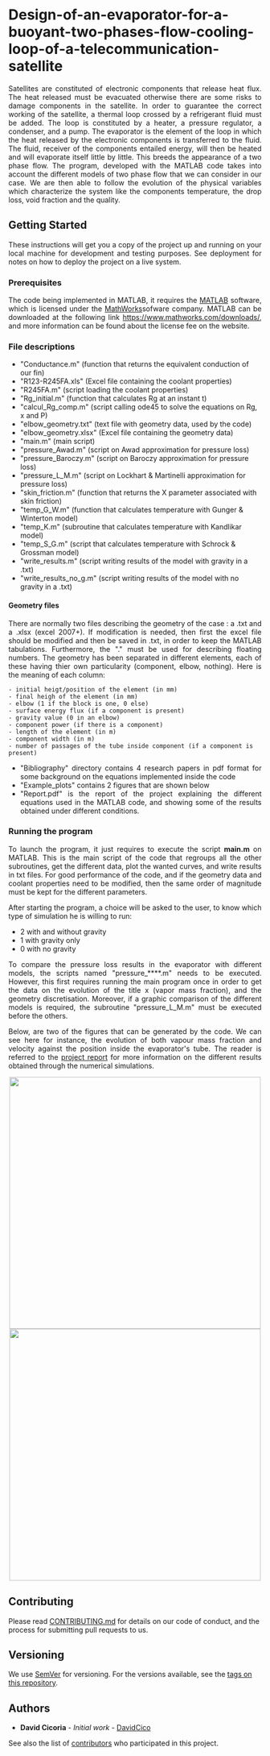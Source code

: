 # Design-of-an-evaporator-for-a-buoyant-two-phases-flow-cooling-loop-of-a-telecommunication-satellite

<p align="justify">Satellites are constituted of electronic components that release heat flux. The heat released must be evacuated otherwise there are some risks to damage components in the satellite. In order to guarantee the correct working of the satellite, a thermal loop crossed by a refrigerant fluid must be added. The loop is constituted by a heater, a pressure regulator, a condenser, and a pump. The evaporator is the element of the loop in which the heat released by the electronic components is transferred to the fluid. The fluid, receiver of the components entailed energy, will then be heated and will evaporate itself little by little. This breeds the appearance of a two phase flow. The program, developed with the MATLAB code takes into account the different models of two phase flow that we can consider in our case. We are then able to follow the evolution of the physical variables which characterize the system like the components temperature, the drop loss, void fraction and the quality.</p>


## Getting Started

<p align="justify">These instructions will get you a copy of the project up and running on your local machine for development and testing purposes. See deployment for notes on how to deploy the project on a live system.</p>

### Prerequisites

<p align="justify">The code being implemented in MATLAB, it requires the <a href="https://www.mathworks.com/products/matlab.html">MATLAB</a> software, which is licensed under the <a href="https://www.mathworks.com/">MathWorks</a>sofware company. MATLAB can be downloaded at the following link <a href="https://www.mathworks.com/downloads/">https://www.mathworks.com/downloads/</a>, and more information can be found about the license fee on the website.</p>


### File descriptions

<ul>
<li>"Conductance.m" (function that returns the equivalent conduction of our fin)</li> 
<li>"R123-R245FA.xls" (Excel file containing the coolant properties)</li> 
<li>"R245FA.m" (script loading the coolant properties)</li>
<li>"Rg_initial.m" (function that calculates Rg at an instant t)</li> 
<li>"calcul_Rg_comp.m" (script calling ode45 to solve the equations on Rg, x and P)</li> 
<li>"elbow_geometry.txt" (text file with geometry data, used by the code)</li>
<li>"elbow_geometry.xlsx" (Excel file containing the geometry data)</li> 
<li>"main.m" (main script)</li> 
<li>"pressure_Awad.m" (script on Awad approximation for pressure loss)</li>
<li>"pressure_Baroczy.m" (script on Baroczy approximation for pressure loss)</li>
<li>"pressure_L_M.m" (script on Lockhart & Martinelli approximation for pressure loss)</li>   
<li>"skin_friction.m" (function that returns the X parameter associated with skin friction)</li>
<li>"temp_G_W.m" (function that calculates temperature with Gunger & Winterton model)</li>
<li>"temp_K.m" (subroutine that calculates temperature with Kandlikar model)</li>
<li>"temp_S_G.m" (script that calculates temperature with Schrock & Grossman model)</li>
<li>"write_results.m" (script writing results of the model with gravity in a .txt)</li>
<li>"write_results_no_g.m" (script writing results of the model with no gravity in a .txt)</li>
</ul>

#### Geometry files

<p align="justify">There are normally two files describing the geometry of the case : a .txt and a .xlsx (excel 2007+). If modification is needed, then first the excel file should be modified and then be saved in .txt, in order to keep the MATLAB tabulations. Furthermore, the "." must be used for describing floating numbers. The geometry has been separated in different elements, each of these having thier own particularity (component, elbow, nothing). Here is the meaning of each column:</p>
 
	- initial heigt/position of the element (in mm)
	- final heigh of the element (in mm)
	- elbow (1 if the block is one, 0 else)
	- surface energy flux (if a component is present)
	- gravity value (0 in an elbow)
	- component power (if there is a component)
	- length of the element (in m)
	- component width (in m)
	- number of passages of the tube inside component (if a component is present)

<ul>
<li><div align="justify">"Bibliography" directory contains 4 research papers in pdf format for some background on the equations implemented inside the code</div></li>
<li>"Example_plots" contains 2 figures that are shown below</li>
<li><div align="justify">"Report.pdf" is the report of the project explaining the different equations used in the MATLAB code, and showing some of the results obtained under different conditions.</div></li>
</ul>


### Running the program

<p align="justify">To launch the program, it just requires to execute the script <b>main.m</b> on MATLAB. This is the main script of the code that regroups all the other subroutines, get the different data, plot the wanted curves, and write results in txt files. For good performance of the code, and if the geometry data and coolant properties need to be modified, then the same order of magnitude must be kept for the different parameters.</p>

<p align="justify">After starting the program, a choice will be asked to the user, to know which type of simulation he is willing to run:</p>
<ul>
	<li>2 with and without gravity</li>
	<li>1 with gravity only</li>
	<li>0 with no gravity</li>
</ul>

<p align="justify"The different results will be plotted and computed with MATLAB, and exported in .txt format: "results_with_gravity.txt" and "results_without_gravity.txt".</p>

<p align="justify">To compare the pressure loss results in the evaporator with different models, the scripts named "pressure_****.m" needs to be executed. However, this first requires running the main program once in order to get the data on the evolution of the title x (vapor mass fraction), and the geometry discretisation. Moreover, if a graphic comparison of the different models is required, the subroutine "pressure_L_M.m" must be executed before the others.</p>

<p align="justify">Below, are two of the figures that can be generated by the code. We can see here for instance, the evolution of both vapour mass fraction and velocity against the position inside the evaporator's tube. The reader is referred to the <a href="https://github.com/DavidCico/Design-of-an-evaporator-for-a-buoyant-two-phases-flow-cooling-loop-of-a-telecommunication-satellite/blob/master/Report.pdf">project report</a> for more information on the different results obtained through the numerical simulations.</p>

<p align="center">
<img src="https://github.com/DavidCico/Design-of-an-evaporator-for-a-buoyant-two-phases-flow-cooling-loop-of-a-telecommunication-satellite/blob/master/Example_plots/Vapour_fraction_tube.jpg" width="500" height="500"> <img src="https://github.com/DavidCico/Design-of-an-evaporator-for-a-buoyant-two-phases-flow-cooling-loop-of-a-telecommunication-satellite/blob/master/Example_plots/Velocity_comparison_tube.jpg" width="500" height="500" >
</p>


## Contributing

Please read [CONTRIBUTING.md](https://github.com/DavidCico/Study-of-buy-and-hold-investment/blob/master/CONTRIBUTING.md) for details on our code of conduct, and the process for submitting pull requests to us.

## Versioning

We use [SemVer](http://semver.org/) for versioning. For the versions available, see the [tags on this repository](https://github.com/your/project/tags). 

## Authors

* **David Cicoria** - *Initial work* - [DavidCico](https://github.com/DavidCico)

See also the list of [contributors](https://github.com/DavidCico/Study-of-buy-and-hold-investment/graphs/contributors) who participated in this project.
